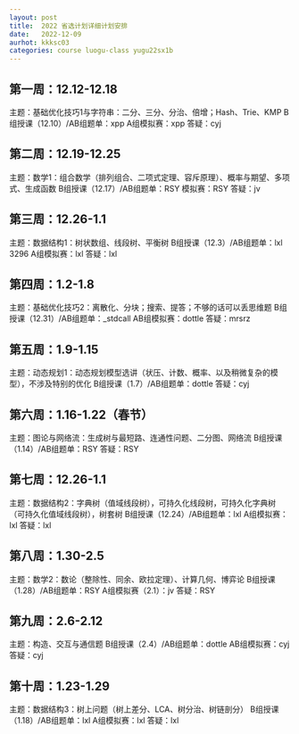 ```yaml
---
layout: post
title:  2022 省选计划详细计划安排
date:   2022-12-09
aurhot: kkksc03
categories: course luogu-class yugu22sx1b
---
```


## 第一周：12.12-12.18
主题：基础优化技巧1与字符串：二分、三分、分治、倍增；Hash、Trie、KMP
B组授课（12.10）/AB组题单：xpp
A组模拟赛：xpp
答疑：cyj

## 第二周：12.19-12.25
主题：数学1：组合数学（排列组合、二项式定理、容斥原理）、概率与期望、多项式、生成函数
B组授课（12.17）/AB组题单：RSY
模拟赛：RSY
答疑：jv

## 第三周：12.26-1.1
主题：数据结构1：树状数组、线段树、平衡树
B组授课（12.3）/AB组题单：lxl 3296
A组模拟赛：lxl
答疑：lxl

## 第四周：1.2-1.8
主题：基础优化技巧2：离散化、分块；搜索、提答；不够的话可以丢思维题
B组授课（12.31）/AB组题单：_stdcall
AB组模拟赛：dottle
答疑：mrsrz

## 第五周：1.9-1.15
主题：动态规划1：动态规划模型选讲（状压、计数、概率、以及稍微复杂的模型），不涉及特别的优化
B组授课（1.7）/AB组题单：dottle
答疑：cyj

## 第六周：1.16-1.22（春节）
主题：图论与网络流：生成树与最短路、连通性问题、二分图、网络流
B组授课（1.14）/AB组题单：RSY
答疑：RSY

## 第七周：12.26-1.1
主题：数据结构2：字典树（值域线段树），可持久化线段树，可持久化字典树（可持久化值域线段树），树套树
B组授课（12.24）/AB组题单：lxl
A组模拟赛：lxl
答疑：lxl

## 第八周：1.30-2.5
主题：数学2：数论（整除性、同余、欧拉定理）、计算几何、博弈论
B组授课（1.28）/AB组题单：RSY
A组模拟赛（2.1）：jv
答疑：RSY

## 第九周：2.6-2.12
主题：构造、交互与通信题
B组授课（2.4）/AB组题单：dottle
AB组模拟赛：cyj
答疑：cyj

## 第十周：1.23-1.29
主题：数据结构3：树上问题（树上差分、LCA、树分治、树链剖分）
B组授课（1.18）/AB组题单：lxl
A组模拟赛：lxl
答疑：lxl